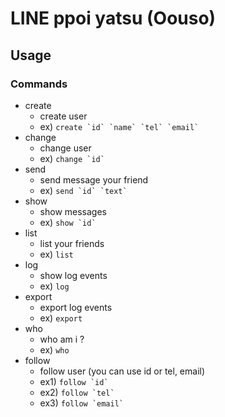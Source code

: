 # LINE ppoi yatsu (Oouso)

## Usage

### Commands

- create
  - create user
  - ex) ``create `id` `name` `tel` `email` ``
- change
  - change user
  - ex) ``change `id` ``
- send
  - send message your friend
  - ex) ``send `id` `text` ``
- show
  - show messages
  - ex) ``show `id` ``
- list
  - list your friends
  - ex) `list`
- log
  - show log events
  - ex) `log`
- export
  - export log events
  - ex) `export`
- who
  - who am i ?
  - ex) `who`
- follow
  - follow user (you can use id or tel, email)
  - ex1) ``follow `id` ``
  - ex2) ``follow `tel` ``
  - ex3) ``follow `email` ``



